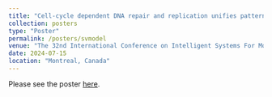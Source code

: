 ```yaml
---
title: "Cell-cycle dependent DNA repair and replication unifies patterns of chromosome instability"
collection: posters
type: "Poster"
permalink: /posters/svmodel
venue: "The 32nd International Conference on Intelligent Systems For Molecular Biology (ISMB)"
date: 2024-07-15
location: "Montreal, Canada"
---
```


Please see the poster [here](https://icelu.github.io/files/poster_svmodel.pdf).
